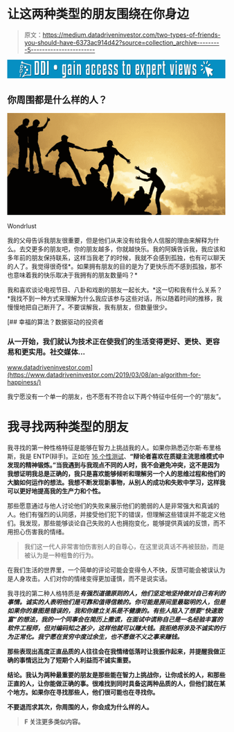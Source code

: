 # 让这两种类型的朋友围绕在你身边

> 原文：<https://medium.datadriveninvestor.com/two-types-of-friends-you-should-have-6373ac914d42?source=collection_archive---------5----------------------->

[![](img/480c5221541cfd5a6a9318739660d637.png)](http://www.track.datadriveninvestor.com/1B9E)

## 你周围都是什么样的人？

![](img/c01e530bc557b5b56d0989f61aaae08c.png)

Wondrlust

我的父母告诉我朋友很重要，但是他们从来没有给我令人信服的理由来解释为什么。去交更多的朋友吧，你的朋友越多，你就越快乐。我的阿姨告诉我，我应该和多年前的朋友保持联系，这样当我老了的时候，我就不会感到孤独，也有可以聊天的人了。我觉得很奇怪*。如果拥有朋友的目的是为了更快乐而不感到孤独，那不也意味着我的快乐取决于我拥有的朋友数量吗？*

我和喜欢谈论电视节目、八卦和戏剧的朋友一起长大。*这一切和我有什么关系？*我找不到一种方式来理解为什么我应该参与这些对话，所以随着时间的推移，我慢慢地把自己断开了。不要误解我，我有朋友，但数量很少。

[](https://www.datadriveninvestor.com/2019/03/08/an-algorithm-for-happiness/) [## 幸福的算法？数据驱动的投资者

### 从一开始，我们就认为技术正在使我们的生活变得更好、更快、更容易和更实用。社交媒体…

www.datadriveninvestor.com](https://www.datadriveninvestor.com/2019/03/08/an-algorithm-for-happiness/) 

我宁愿没有一个单一的朋友，也不愿有不符合以下两个特征中任何一个的“朋友”。

# 我寻找两种类型的朋友

我寻找的第一种性格特征是能够在智力上挑战我的人。如果你熟悉迈尔斯·布里格斯，我是 ENTP(辩手)。正如在 [16 个性测试](https://www.16personalities.com/)、**“辩论者喜欢在质疑主流思维模式中发现的精神锻炼。”当我遇到与我观点不同的人时，我不会避免冲突，这不是因为我想证明我总是正确的，我只是喜欢能够倾听和理解另一个人的思维过程和他们的大脑如何运作的想法。我想不断发现新事物，从别人的成功和失败中学习，这样我可以更好地提高我的生产力和个性。**

那些愿意通过与他人讨论他们的失败来展示他们的脆弱的人是非常强大和真诚的人。他们有强烈的认同感，并接受他们犯下的错误，但理解这些错误并不能定义他们。我发现，那些能够谈论自己失败的人也拥抱变化，能够提供真诚的反馈，而不用担心伤害我的情绪。

> 我们这一代人非常害怕伤害别人的自尊心，在这里说真话不再被鼓励，而是被认为是一种粗鲁的行为。

在我们生活的世界里，一个简单的评论可能会变得令人不快，反馈可能会被误认为是人身攻击。人们对你的情绪变得更加谨慎，而不是说实话。

我寻找的第二种人格特质是***有强烈道德原则的人，他们坚定地坚持做对自己有利的事情。诚实的人表明他们是可靠和值得信赖的。你可能是房间里最聪明的人，但是如果你的意图是错误的，我和你建立关系是不健康的。有些人陷入了想要“快速致富”的想法，我的一个同事会在简历上撒谎，在面试中谎称自己是一名经验丰富的软件工程师，但对编码知之甚少，这样他就可以赚大钱。我拒绝将涉及不诚实的行为正常化。我宁愿在贫穷中度过余生，也不愿做不义之事来赚钱。***

**那些表现出高度正直品质的人往往会在我情绪低落时让我振作起来，并提醒我做正确的事情远比为了短期个人利益而不诚实重要。**

****结论。我认为两种最重要的朋友是那些能在智力上挑战你，让你成长的人，和那些正直的人，让你能做正确的事。很难找到同时具备这两种品质的人，但他们就在某个地方。如果你在寻找那些人，他们很可能也在寻找你。****

**不要退而求其次，你周围的人，你会成为什么样的人。**

> **F 关注更多类似内容。**